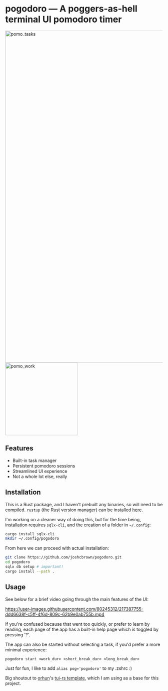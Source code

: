 # pogodoro — A poggers-as-hell terminal UI pomodoro timer

<img width="1058" alt="pomo_tasks" src="https://user-images.githubusercontent.com/80245312/217387835-768fc441-9a58-4a24-bd30-391a58c6f7a7.png">
<img width="231" alt="pomo_work" src="https://user-images.githubusercontent.com/80245312/217387842-86462338-ce3b-4ed7-a474-7d24670ac6a6.png">

## Features

- Built-in task manager
- Persistent pomodoro sessions
- Streamlined UI experience
- Not a whole lot else, really

## Installation

This is a Rust package, and I haven't prebuilt any binaries, so will need to be compiled. 
`rustup` (the Rust version manager) can be installed [here](https://www.rust-lang.org/learn/get-started).

I'm working on a cleaner way of doing this, but for the time being, installation requires `sqlx-cli`, and the creation of a folder in `~/.config`:
```bash
cargo install sqlx-cli
mkdir ~/.config/pogodoro
```

From here we can proceed with actual installation:
```bash
git clone https://github.com/joshcbrown/pogodoro.git
cd pogodoro
sqlx db setup # important!
cargo install --path .
```

## Usage

See below for a brief video going through the main features of the UI:

https://user-images.githubusercontent.com/80245312/217387755-ddd6638f-c5ff-4f6d-809c-62b9e0ab755b.mp4

If you're confused because that went too quickly, or prefer to learn by reading, each page of the app has a built-in help page which is toggled by pressing '?'.

The app can also be started without selecting a task, if you'd prefer a more minimal experience:

```pogodoro start <work_dur> <short_break_dur> <long_break_dur>```

Just for fun, I like to add `alias pog='pogodoro'` to my .zshrc :)

Big shoutout to [orhun](https://github.com/orhun/)'s [tui-rs template](https://github.com/orhun/rust-tui-template), which I am using as a base for this project.

